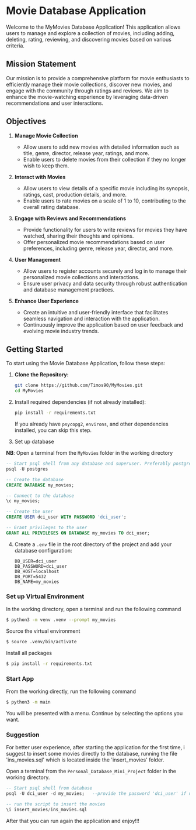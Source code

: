 # Movie Database Application

Welcome to the MyMovies Database Application! This application allows users to manage and explore a collection of movies, including adding, deleting, rating, reviewing, and discovering movies based on various criteria.

## Mission Statement

Our mission is to provide a comprehensive platform for movie enthusiasts to efficiently manage their movie collections, discover new movies, and engage with the community through ratings and reviews. We aim to enhance the movie-watching experience by leveraging data-driven recommendations and user interactions.

## Objectives

1. **Manage Movie Collection**
   - Allow users to add new movies with detailed information such as title, genre, director, release year, ratings, and more.
   - Enable users to delete movies from their collection if they no longer wish to keep them.

2. **Interact with Movies**
   - Allow users to view details of a specific movie including its synopsis, ratings, cast, production details, and more.
   - Enable users to rate movies on a scale of 1 to 10, contributing to the overall rating database.

3. **Engage with Reviews and Recommendations**
   - Provide functionality for users to write reviews for movies they have watched, sharing their thoughts and opinions.
   - Offer personalized movie recommendations based on user preferences, including genre, release year, director, and more.

4. **User Management**
   - Allow users to register accounts securely and log in to manage their personalized movie collections and interactions.
   - Ensure user privacy and data security through robust authentication and database management practices.

5. **Enhance User Experience**
   - Create an intuitive and user-friendly interface that facilitates seamless navigation and interaction with the application.
   - Continuously improve the application based on user feedback and evolving movie industry trends.

## Getting Started

To start using the Movie Database Application, follow these steps:

1. **Clone the Repository:**
   ```sh
   git clone https://github.com/Timos90/MyMovies.git
   cd MyMovies

2. Install required dependencies (if not already installed):
    ```sh
    pip install -r requirements.txt
    ```

    If you already have `psycopg2`, `environs`, and other dependencies installed, you can skip this step.

3. Set up database

**NB**: Open a terminal from the `MyMovies` folder in the working directory

```sql
-- Start psql shell from any database and superuser. Preferably postgres
psql -U postgres

-- Create the database
CREATE DATABASE my_movies;

-- Connect to the database
\c my_movies;

-- Create the user
CREATE USER dci_user WITH PASSWORD 'dci_user';

-- Grant privileges to the user
GRANT ALL PRIVILEGES ON DATABASE my_movies TO dci_user;
```

4. Create a `.env` file in the root directory of the project and add your database configuration:

    ```plaintext
    DB_USER=dci_user
    DB_PASSWORD=dci_user
    DB_HOST=localhost
    DB_PORT=5432
    DB_NAME=my_movies
    ```

### Set up Virtual Environment
In the working directory, open a terminal and run the following command

```bash
$ python3 -m venv .venv --prompt my_movies
```
Source the virtual environment

```bash
$ source .venv/bin/activate
```
Install all packages

```bash
$ pip install -r requirements.txt
```

### Start App
From the working directly, run the following command
```bash
$ python3 -m main
```
You will be presented with a menu. Continue by selecting the options you want.

### Suggestion
For better user experience, after starting the application for the first time, i suggest to insert some movies directly to the database, running the file 'ins_movies.sql' which is located inside the 'insert_movies' folder.

Open a terminal from the `Personal_Database_Mini_Project` folder in the working directory.
```sql
-- Start psql shell from database 
psql -U dci_user -d my_movies;   --provide the password 'dci_user' if necessary

-- run the script to insert the movies
\i insert_movies/ins_movies.sql
```
After that you can run again the application and enjoy!!!